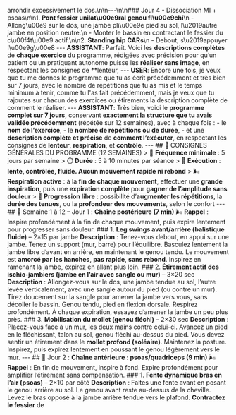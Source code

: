 arrondir excessivement le dos.\n\n---\n\n### Jour 4 - Dissociation MI + psoas\n\n1. **Pont fessier unilat\u00e9ral genou fl\u00e9chi**\n - Allong\u00e9 sur le dos, une jambe pli\u00e9e pied au sol, l\u2019autre jambe en position neutre.\n - Monter le bassin en contractant le fessier du c\u00f4t\u00e9 actif.\n\n2. **Standing hip CARs**\n - Debout, s\u2019appuyer l\u00e9g\u00e8 --- **ASSISTANT**: Parfait. Voici les **descriptions complètes** de **chaque exercice** du programme, rédigées avec précision pour qu’un patient ou un pratiquant autonome puisse les **réaliser sans image**, en respectant les consignes de **lenteur, --- **USER**: Encore une fois, je veux que tu me donnes le programme que tu as écrit précédemment et très bien sur 7 jours, avec le nombre de répétitions que tu as mis et le temps minimum à tenir, comme tu l'as fait précédemment, mais je veux que tu rajoutes sur chacun des exercices ou étirements la description complète de comment le réaliser. --- **ASSISTANT**: Très bien, voici le **programme complet sur 7 jours**, conservant **exactement la structure que tu avais validée précédemment** (répétée sur 12 semaines), avec à chaque fois : - le **nom de l’exercice**, - le **nombre de répétitions ou de durée**, - et une **description complète et précise** de **comment l’exécuter**, en respectant les consignes de **lenteur**, **respiration**, et **contrôle**. --- ## 🧾 CONSIGNES GÉNÉRALES DU PROGRAMME (12 SEMAINES) > 🔁 **Fréquence minimale** : 5 jours par semaine > ⏱️ **Durée** : 5 à 10 minutes par séance > 🧘 **Exécution** : **lente, contrôlée, fluide. Aucun mouvement rapide ni rebond** > 🌬️ **Respiration active** : à la **fin de chaque mouvement**, effectuer une **grande inspiration**, puis une **expiration complète** pour **gagner de l’amplitude sans douleur** > 🔼 **Progression libre** : possibilité d’**augmenter les répétitions**, la **durée des tenues**, ou la **profondeur des mouvements**, selon le confort --- ## 🔷 Semaine 1 à 12 – Jour 1 : **Chaîne postérieure (7 min)** 🌬️ **Rappel** : Inspire profondément à la fin de chaque mouvement, puis expire lentement pour progresser sans douleur. ### 1. **Leg swings avant/arrière (balistique fluide)** – 2×15 par jambe **Description** : Tenez-vous debout, en appui sur une jambe. Tenez un support (mur, barre) pour l’équilibre. Basculez lentement la jambe libre d’avant en arrière, en maintenant le genou tendu. Le mouvement est **amorcé par les hanches**, **pas rapide**, **sans rebond**. Inspirez en ramenant la jambe, expirez en allant plus loin. ### 2. **Étirement actif des ischio-jambiers (jambe en l’air avec sangle ou mur)** – 3×20 sec **Description** : Allongez-vous sur le dos, une jambe tendue au sol, l’autre levée verticalement, avec une sangle autour du pied (ou contre un mur). Tirez doucement sur la sangle pour amener la jambe vers vous, sans décoller le bassin. Genou tendu, pied en flexion dorsale. Respirez profondément. À chaque expiration, essayez d’amener la jambe un peu plus près. ### 3. **Mobilisation du mollet (genou fléchi)** – 2×30 sec **Description** : Placez-vous face à un mur, les deux mains contre celui-ci. Avancez un pied en le fléchissant, talon au sol, genou fléchi au-dessus du pied. Vous devez sentir un étirement dans le **mollet profond (soléaire)**. Maintenez la posture. Inspirez, puis expirez lentement en poussant le genou légèrement vers le mur. --- ## 🔷 Jour 2 : **Chaîne antérieure : psoas/quadriceps (9 min)** 🌬️ **Rappel** : En fin de mouvement, inspire à fond. Expire profondément pour amplifier l’étirement sans compensation. ### 1. **Fente dynamique bras en l’air (psoas)** – 2×10 par côté **Description** : Faites une fente avant en posant le genou arrière au sol. Le genou avant reste au-dessus de la cheville. Levez le bras opposé à la jambe arrière tendue vers le plafond. **Contractez le fessier** de